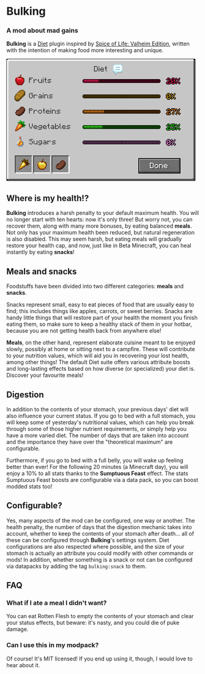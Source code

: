 # Bulking
### A mod about mad gains
**Bulking** is a [Diet](https://www.curseforge.com/minecraft/mc-mods/diet) plugin 
inspired by [Spice of Life: Valheim Edition](https://www.curseforge.com/minecraft/mc-mods/spice-of-life-valheim-edition),
written with the intention of making food more interesting and unique.

![Bulking UI](https://github.com/neirenoir/bulking/blob/master/bulking_ui.png?raw=true)

## Where is my health!?
**Bulking** introduces a harsh penalty to your default maximum health. You will
no longer start with ten hearts: now it's only three! But worry not, you can 
recover them, along with many more bonuses, by eating balanced **meals**. Not only
has your maximum health been reduced, but natural regeneration is also disabled. 
This may seem harsh, but eating meals will gradually restore your health cap, 
and now, just like in Beta Minecraft, you can heal instantly by eating
**snacks**!

## Meals and snacks
Foodstuffs have been divided into two different categories: **meals** and 
**snacks**. 

Snacks represent small, easy to eat pieces of food that are
usually easy to find; this includes things like apples, carrots, or sweet 
berries. Snacks are handy little things that will restore part of your health
the moment you finish eating them, so make sure to keep a healthy stack of them
in your hotbar, because you are not getting health back from anywhere else!

**Meals**, on the other hand, represent elaborate cuisine meant to be enjoyed
slowly, possibly at home or sitting next to a campfire. These will contribute
to your nutrition values, which will aid you in recovering your lost health, 
among other things! The default Diet suite offers various attribute boosts and 
long-lasting effects based on how diverse (or specialized) your diet is. 
Discover your favourite meals!

## Digestion
In addition to the contents of your stomach, your previous days' diet will also
influence your current status. If you go to bed with a full stomach, you will 
keep some of yesterday's nutritional values, which can help you break through
some of those higher nutrient requirements, or simply help you have a more
varied diet. The number of days that are taken into account and the importance
they have over the "theoretical maximum" are configurable. 

Furthermore, if you go to bed with a full belly, you will wake up feeling
better than ever! For the following 20 minutes (a Minecraft day), you will
enjoy a 10% to all stats thanks to the **Sumptuous Feast** effect. The
stats Sumptuous Feast boosts are configurable via a data pack, so you can
boost modded stats too!

## Configurable?
Yes, many aspects of the mod can be configured, one way or another. The health
penalty, the number of days that the digestion mechanic takes into account,
whether to keep the contents of your stomach after death... all of these can be
configured through **Bulking**'s settings system. Diet configurations are also
respected where possible, and the size of your stomach is actually an attribute 
you could modify with other commands or mods! In addition, whether something is
a snack or not can be configured via datapacks by adding the tag `bulking:snack`
to them.

## FAQ
### What if I ate a meal I didn't want?
You can eat Rotten Flesh to empty the contents of your stomach and clear your
status effects, but beware: it's nasty, and you could die of puke damage.

### Can I use this in my modpack?
Of course! It's MIT licensed! If you end up using it, though, I would love to
hear about it.
